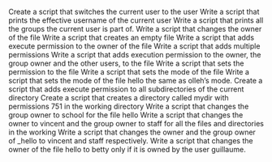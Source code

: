 Create a script that switches the current user to the user
Write a script that prints the effective username of the current user
Write a script that prints all the groups the current user is part of.
Write a script that changes the owner of the file
Write a script that creates an empty file
Write a script that adds execute permission to the owner of the file
Write a script that adds multiple permissions
Write a script that adds execution permission to the owner, the group owner and the other users, to the file
Write a script that sets the permission to the file
Write a script that sets the mode of the file
Write a script that sets the mode of the file hello the same as olleh’s mode.
Create a script that adds execute permission to all subdirectories of the current directory
Create a script that creates a directory called mydir with permissions 751 in the working directory
Write a script that changes the group owner to school for the file hello
Write a script that changes the owner to vincent and the group owner to staff for all the files and directories in the working
Write a script that changes the owner and the group owner of _hello to vincent and staff respectively.
Write a script that changes the owner of the file hello to betty only if it is owned by the user guillaume.  
